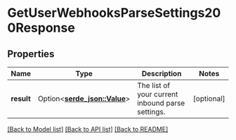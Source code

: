 # GetUserWebhooksParseSettings200Response

## Properties

Name | Type | Description | Notes
------------ | ------------- | ------------- | -------------
**result** | Option<[**serde_json::Value**](.md)> | The list of your current inbound parse settings. | [optional]

[[Back to Model list]](../README.md#documentation-for-models) [[Back to API list]](../README.md#documentation-for-api-endpoints) [[Back to README]](../README.md)


